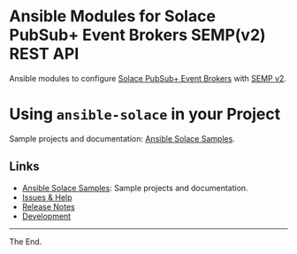 # Ansible Modules for Solace PubSub+ Event Brokers SEMP(v2) REST API

Ansible modules to configure [Solace PubSub+ Event Brokers](https://solace.com/products/event-broker/) with [SEMP v2](https://docs.solace.com/SEMP/Using-SEMP.htm).

# Using `ansible-solace` in your Project

Sample projects and documentation: [Ansible Solace Samples](https://github.com/solace-iot-team/ansible-solace-samples).

## Links
* [Ansible Solace Samples](https://github.com/solace-iot-team/ansible-solace-samples): Sample projects and documentation.
* [Issues & Help](https://github.com/solace-iot-team/ansible-solace/issues)
* [Release Notes](./ReleaseNotes.md)
* [Development](./Development.md)

---
The End.
